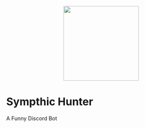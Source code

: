 <p align="center">
  <img src="https://media.discordapp.net/attachments/1261081521616326686/1261436029320171722/Screenshot_58.png?ex=6692f359&is=6691a1d9&hm=0a6cb813e55bee43fd358bb564ab471bd79d8863a00d802bc91c97d47a9c4ba3&=&format=webp&quality=lossless&width=960&height=424" width="200px">
</p>

# Sympthic Hunter
 A Funny Discord Bot
